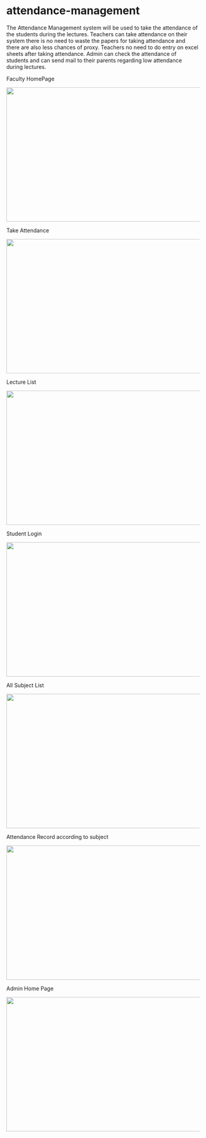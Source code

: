 # attendance-management
The Attendance Management system will be used to take the attendance of
the students during the lectures. Teachers can take attendance on their system
there is no need to waste the papers for taking attendance and there are also
less chances of proxy. Teachers no need to do entry on excel sheets after taking
attendance. Admin can check the attendance of students and can send mail to
their parents regarding low attendance during lectures.

Faculty HomePage

<a href="url"><img src="https://github.com/shahparth4299/attendance-management/blob/master/output/teacher-selection.png" align="center" height="350" width="550" ></a>
<br>

Take Attendance

<a href="url"><img src="https://github.com/shahparth4299/attendance-management/blob/master/output/attendance-page.png" align="center" height="350" width="550" ></a>
<br>


Lecture List

<a href="url"><img src="https://github.com/shahparth4299/attendance-management/blob/master/output/lecture-list.png" align="center" height="350" width="550" ></a>
<br>

Student Login

<a href="url"><img src="https://github.com/shahparth4299/attendance-management/blob/master/output/student-login.png" align="center" height="350" width="550" ></a>
<br>

All Subject List

<a href="url"><img src="https://github.com/shahparth4299/attendance-management/blob/master/output/subjects.png" align="center" height="350" width="550" ></a>
<br>

Attendance Record according to subject

<a href="url"><img src="https://github.com/shahparth4299/attendance-management/blob/master/output/attendance-record.png" align="center" height="350" width="550" ></a>
<br>


Admin Home Page

<a href="url"><img src="https://github.com/shahparth4299/attendance-management/blob/master/output/admin-selection.png" align="center" height="350" width="550" ></a>
<br>





